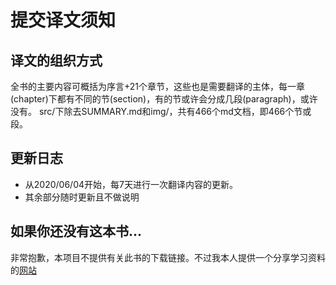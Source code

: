 # 提交译文须知


## 译文的组织方式
全书的主要内容可概括为序言+21个章节，这些也是需要翻译的主体，每一章(chapter)下都有不同的节(section)，有的节或许会分成几段(paragraph)，或许没有。
src/下除去SUMMARY.md和img/，共有466个md文档，即466个节或段。


## 更新日志
- 从2020/06/04开始，每7天进行一次翻译内容的更新。
- 其余部分随时更新且不做说明


## 如果你还没有这本书...
非常抱歉，本项目不提供有关此书的下载链接。不过我本人提供一个分享学习资料的[网站](https://salttiger.com/about/)